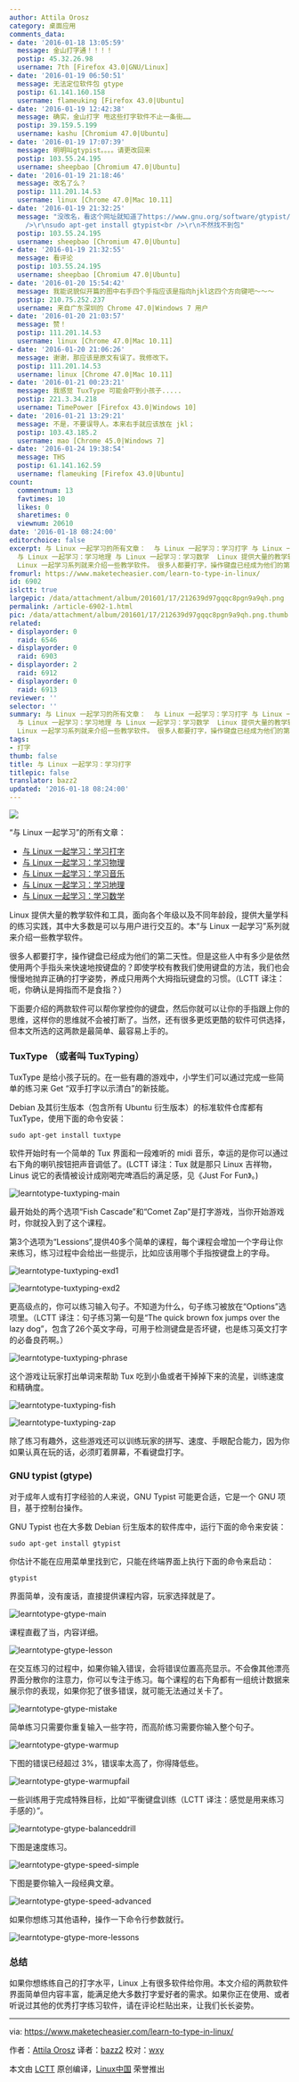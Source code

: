```yaml
---
author: Attila Orosz
category: 桌面应用
comments_data:
- date: '2016-01-18 13:05:59'
  message: 金山打字通！！！！
  postip: 45.32.26.98
  username: 7th [Firefox 43.0|GNU/Linux]
- date: '2016-01-19 06:50:51'
  message: 无法定位软件包 gtype
  postip: 61.141.160.158
  username: flameuking [Firefox 43.0|Ubuntu]
- date: '2016-01-19 12:42:38'
  message: 确实，金山打字 甩这些打字软件不止一条街……
  postip: 39.159.5.199
  username: kashu [Chromium 47.0|Ubuntu]
- date: '2016-01-19 17:07:39'
  message: 明明叫gtypist。。。。请更改回来
  postip: 103.55.24.195
  username: sheepbao [Chromium 47.0|Ubuntu]
- date: '2016-01-19 21:18:46'
  message: 改名了么？
  postip: 111.201.14.53
  username: linux [Chrome 47.0|Mac 10.11]
- date: '2016-01-19 21:32:25'
  message: "没改名，看这个网址就知道了https://www.gnu.org/software/gtypist/，<br />\r\n安装的时候用<br
    />\r\nsudo apt-get install gtypist<br />\r\n不然找不到包"
  postip: 103.55.24.195
  username: sheepbao [Chromium 47.0|Ubuntu]
- date: '2016-01-19 21:32:55'
  message: 看评论
  postip: 103.55.24.195
  username: sheepbao [Chromium 47.0|Ubuntu]
- date: '2016-01-20 15:54:42'
  message: 我能说貌似开篇的图中右手四个手指应该是指向hjkl这四个方向键吧～～～
  postip: 210.75.252.237
  username: 来自广东深圳的 Chrome 47.0|Windows 7 用户
- date: '2016-01-20 21:03:57'
  message: 赞！
  postip: 111.201.14.53
  username: linux [Chrome 47.0|Mac 10.11]
- date: '2016-01-20 21:06:26'
  message: 谢谢，那应该是原文有误了。我修改下。
  postip: 111.201.14.53
  username: linux [Chrome 47.0|Mac 10.11]
- date: '2016-01-21 00:23:21'
  message: 我感觉 TuxType 可能会吓到小孩子.....
  postip: 221.3.34.218
  username: TimePower [Firefox 43.0|Windows 10]
- date: '2016-01-21 13:29:21'
  message: 不是，不要误导人。本来右手就应该放在 jkl；
  postip: 103.43.185.2
  username: mao [Chrome 45.0|Windows 7]
- date: '2016-01-24 19:38:54'
  message: THS
  postip: 61.141.162.59
  username: flameuking [Firefox 43.0|Ubuntu]
count:
  commentnum: 13
  favtimes: 10
  likes: 0
  sharetimes: 0
  viewnum: 20610
date: '2016-01-18 08:24:00'
editorchoice: false
excerpt: 与 Linux 一起学习的所有文章：  与 Linux 一起学习：学习打字 与 Linux 一起学习：学习物理 与 Linux 一起学习：学习音乐
  与 Linux 一起学习：学习地理 与 Linux 一起学习：学习数学  Linux 提供大量的教学软件和工具，面向各个年级以及不同年龄段，提供大量学科的练习实践，其中大多数是可以与用户进行交互的。本与
  Linux 一起学习系列就来介绍一些教学软件。 很多人都要打字，操作键盘已经成为他们的第二天性。但是这些人中有多少是依然使用两个手指头来快速地按键盘的？即使学校有教我们使用键盘的方法，我们也会慢慢地抛弃正确的打字
fromurl: https://www.maketecheasier.com/learn-to-type-in-linux/
id: 6902
islctt: true
largepic: /data/attachment/album/201601/17/212639d97gqqc8pgn9a9qh.png
permalink: /article-6902-1.html
pic: /data/attachment/album/201601/17/212639d97gqqc8pgn9a9qh.png.thumb.jpg
related:
- displayorder: 0
  raid: 6546
- displayorder: 0
  raid: 6903
- displayorder: 2
  raid: 6912
- displayorder: 0
  raid: 6913
reviewer: ''
selector: ''
summary: 与 Linux 一起学习的所有文章：  与 Linux 一起学习：学习打字 与 Linux 一起学习：学习物理 与 Linux 一起学习：学习音乐
  与 Linux 一起学习：学习地理 与 Linux 一起学习：学习数学  Linux 提供大量的教学软件和工具，面向各个年级以及不同年龄段，提供大量学科的练习实践，其中大多数是可以与用户进行交互的。本与
  Linux 一起学习系列就来介绍一些教学软件。 很多人都要打字，操作键盘已经成为他们的第二天性。但是这些人中有多少是依然使用两个手指头来快速地按键盘的？即使学校有教我们使用键盘的方法，我们也会慢慢地抛弃正确的打字
tags:
- 打字
thumb: false
title: 与 Linux 一起学习：学习打字
titlepic: false
translator: bazz2
updated: '2016-01-18 08:24:00'
---
```


![](/data/attachment/album/201601/17/212639d97gqqc8pgn9a9qh.png)


“与 Linux 一起学习”的所有文章：


* [与 Linux 一起学习：学习打字](/article-6902-1.html)
* [与 Linux 一起学习：学习物理](/article-6903-1.html)
* [与 Linux 一起学习：学习音乐](/article-6912-1.html)
* [与 Linux 一起学习：学习地理](/article-6913-1.html)
* [与 Linux 一起学习：学习数学](/article-6546-1.html)


Linux 提供大量的教学软件和工具，面向各个年级以及不同年龄段，提供大量学科的练习实践，其中大多数是可以与用户进行交互的。本“与 Linux 一起学习”系列就来介绍一些教学软件。


很多人都要打字，操作键盘已经成为他们的第二天性。但是这些人中有多少是依然使用两个手指头来快速地按键盘的？即使学校有教我们使用键盘的方法，我们也会慢慢地抛弃正确的打字姿势，养成只用两个大拇指玩键盘的习惯。（LCTT 译注：呃，你确认是拇指而不是食指？）


下面要介绍的两款软件可以帮你掌控你的键盘，然后你就可以让你的手指跟上你的思维，这样你的思维就不会被打断了。当然，还有很多更炫更酷的软件可供选择，但本文所选的这两款是最简单、最容易上手的。


### TuxType （或者叫 TuxTyping）


TuxType 是给小孩子玩的。在一些有趣的游戏中，小学生们可以通过完成一些简单的练习来 Get “双手打字以示清白”的新技能。


Debian 及其衍生版本（包含所有 Ubuntu 衍生版本）的标准软件仓库都有 TuxType，使用下面的命令安装：



```
sudo apt-get install tuxtype

```

软件开始时有一个简单的 Tux 界面和一段难听的 midi 音乐，幸运的是你可以通过右下角的喇叭按钮把声音调低了。(LCTT 译注：Tux 就是那只 Linux 吉祥物，Linus 说它的表情被设计成刚喝完啤酒后的满足感，见《Just For Fun》。)


![learntotype-tuxtyping-main](/data/attachment/album/201601/17/212640gh4tzsfob9ux8we8.jpg)


最开始处的两个选项“Fish Cascade”和“Comet Zap”是打字游戏，当你开始游戏时，你就投入到了这个课程。


第3个选项为“Lessions”,提供40多个简单的课程，每个课程会增加一个字母让你来练习，练习过程中会给出一些提示，比如应该用哪个手指按键盘上的字母。


![learntotype-tuxtyping-exd1](/data/attachment/album/201601/17/212640mjgimzgn33ign81b.jpg)


![learntotype-tuxtyping-exd2](/data/attachment/album/201601/17/212640xr8ggd7eswagfexb.jpg)


更高级点的，你可以练习输入句子。不知道为什么，句子练习被放在“Options”选项里。（LCTT 译注：句子练习第一句是“The quick brown fox jumps over the lazy dog”，包含了26个英文字母，可用于检测键盘是否坏键，也是练习英文打字的必备良药啊。）


![learntotype-tuxtyping-phrase](/data/attachment/album/201601/17/212641o7jlvijlzmie7vy7.jpg)


这个游戏让玩家打出单词来帮助 Tux 吃到小鱼或者干掉掉下来的流星，训练速度和精确度。


![learntotype-tuxtyping-fish](/data/attachment/album/201601/17/212641u1cytzt11ytry1kz.jpg)


![learntotype-tuxtyping-zap](/data/attachment/album/201601/17/212641cst795jsr94kggfk.jpg)


除了练习有趣外，这些游戏还可以训练玩家的拼写、速度、手眼配合能力，因为你如果认真在玩的话，必须盯着屏幕，不看键盘打字。


### GNU typist (gtype)


对于成年人或有打字经验的人来说，GNU Typist 可能更合适，它是一个 GNU 项目，基于控制台操作。


GNU Typist 也在大多数 Debian 衍生版本的软件库中，运行下面的命令来安装：



```
sudo apt-get install gtypist

```

你估计不能在应用菜单里找到它，只能在终端界面上执行下面的命令来启动：



```
gtypist
```

界面简单，没有废话，直接提供课程内容，玩家选择就是了。


![learntotype-gtype-main](/data/attachment/album/201601/17/212641rnn7cpe6z00vnnpp.png)


课程直截了当，内容详细。


![learntotype-gtype-lesson](/data/attachment/album/201601/17/212642byyte4tpl0awvqzv.png)


在交互练习的过程中，如果你输入错误，会将错误位置高亮显示。不会像其他漂亮界面分散你的注意力，你可以专注于练习。每个课程的右下角都有一组统计数据来展示你的表现，如果你犯了很多错误，就可能无法通过关卡了。


![learntotype-gtype-mistake](/data/attachment/album/201601/17/212642bkv9vnhah6anvz00.png)


简单练习只需要你重复输入一些字符，而高阶练习需要你输入整个句子。


![learntotype-gtype-warmup](/data/attachment/album/201601/17/212642kvlt2ron9nh5a5yz.png)


下图的错误已经超过 3%，错误率太高了，你得降低些。


![learntotype-gtype-warmupfail](/data/attachment/album/201601/17/212643ohb68wwvinhdnhxw.png)


一些训练用于完成特殊目标，比如“平衡键盘训练（LCTT 译注：感觉是用来练习手感的）”。


![learntotype-gtype-balanceddrill](/data/attachment/album/201601/17/212643ycoct7muu6calscl.png)


下图是速度练习。


![learntotype-gtype-speed-simple](/data/attachment/album/201601/17/212643zsijl9ym3hshsqvm.png)


下图是要你输入一段经典文章。


![learntotype-gtype-speed-advanced](/data/attachment/album/201601/17/212644bpd9dd78dd9mtzt2.png)


如果你想练习其他语种，操作一下命令行参数就行。


![learntotype-gtype-more-lessons](/data/attachment/album/201601/17/212644utvzofsqb2dqqsvf.png)


### 总结


如果你想练练自己的打字水平，Linux 上有很多软件给你用。本文介绍的两款软件界面简单但内容丰富，能满足绝大多数打字爱好者的需求。如果你正在使用、或者听说过其他的优秀打字练习软件，请在评论栏贴出来，让我们长长姿势。




---


via: <https://www.maketecheasier.com/learn-to-type-in-linux/>


作者：[Attila Orosz](https://www.maketecheasier.com/author/attilaorosz/) 译者：[bazz2](https://github.com/bazz2) 校对：[wxy](https://github.com/wxy)


本文由 [LCTT](https://github.com/LCTT/TranslateProject) 原创编译，[Linux中国](https://linux.cn/) 荣誉推出